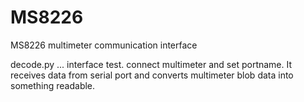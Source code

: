 MS8226
======

MS8226 multimeter communication interface

decode.py ... interface test. connect multimeter and set portname.
It receives data from serial port and converts multimeter blob data into something readable.